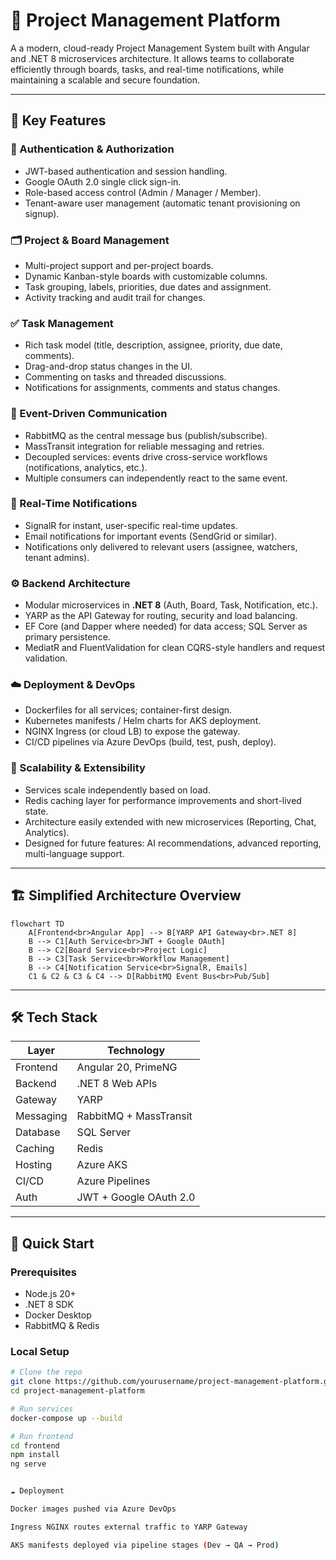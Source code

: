 # 🧩 Project Management Platform

A a modern, cloud-ready Project Management System built with Angular and .NET 8 microservices architecture.
It allows teams to collaborate efficiently through boards, tasks, and real-time notifications, while maintaining a scalable and secure foundation.

---

## 🚀 Key Features

### 🔐 Authentication & Authorization
- JWT-based authentication and session handling.  
- Google OAuth 2.0 single click sign-in.  
- Role-based access control (Admin / Manager / Member).  
- Tenant-aware user management (automatic tenant provisioning on signup).

### 🗂 Project & Board Management
- Multi-project support and per-project boards.  
- Dynamic Kanban-style boards with customizable columns.  
- Task grouping, labels, priorities, due dates and assignment.  
- Activity tracking and audit trail for changes.

### ✅ Task Management
- Rich task model (title, description, assignee, priority, due date, comments).  
- Drag-and-drop status changes in the UI.  
- Commenting on tasks and threaded discussions.  
- Notifications for assignments, comments and status changes.

### 📡 Event-Driven Communication
- RabbitMQ as the central message bus (publish/subscribe).  
- MassTransit integration for reliable messaging and retries.  
- Decoupled services: events drive cross-service workflows (notifications, analytics, etc.).  
- Multiple consumers can independently react to the same event.

### 🔔 Real-Time Notifications
- SignalR for instant, user-specific real-time updates.  
- Email notifications for important events (SendGrid or similar).  
- Notifications only delivered to relevant users (assignee, watchers, tenant admins).

### ⚙️ Backend Architecture
- Modular microservices in **.NET 8** (Auth, Board, Task, Notification, etc.).  
- YARP as the API Gateway for routing, security and load balancing.  
- EF Core (and Dapper where needed) for data access; SQL Server as primary persistence.  
- MediatR and FluentValidation for clean CQRS-style handlers and request validation.

### ☁️ Deployment & DevOps
- Dockerfiles for all services; container-first design.  
- Kubernetes manifests / Helm charts for AKS deployment.  
- NGINX Ingress (or cloud LB) to expose the gateway.  
- CI/CD pipelines via Azure DevOps (build, test, push, deploy).

### 🧠 Scalability & Extensibility
- Services scale independently based on load.  
- Redis caching layer for performance improvements and short-lived state.  
- Architecture easily extended with new microservices (Reporting, Chat, Analytics).  
- Designed for future features: AI recommendations, advanced reporting, multi-language support.

---

## 🏗️ Simplified Architecture Overview
```mermaid
flowchart TD
    A[Frontend<br>Angular App] --> B[YARP API Gateway<br>.NET 8]
    B --> C1[Auth Service<br>JWT + Google OAuth]
    B --> C2[Board Service<br>Project Logic]
    B --> C3[Task Service<br>Workflow Management]
    B --> C4[Notification Service<br>SignalR, Emails]
    C1 & C2 & C3 & C4 --> D[RabbitMQ Event Bus<br>Pub/Sub]
```
---

## 🛠️ Tech Stack

| Layer | Technology |
|-------|-------------|
| Frontend | Angular 20, PrimeNG |
| Backend | .NET 8 Web APIs |
| Gateway | YARP |
| Messaging | RabbitMQ + MassTransit |
| Database | SQL Server |
| Caching | Redis |
| Hosting | Azure AKS |
| CI/CD | Azure Pipelines |
| Auth | JWT + Google OAuth 2.0 |

---

## 🧰 Quick Start

### Prerequisites
- Node.js 20+  
- .NET 8 SDK  
- Docker Desktop  
- RabbitMQ & Redis  

### Local Setup
```bash
# Clone the repo
git clone https://github.com/yourusername/project-management-platform.git
cd project-management-platform

# Run services
docker-compose up --build

# Run frontend
cd frontend
npm install
ng serve


☁️ Deployment

Docker images pushed via Azure DevOps

Ingress NGINX routes external traffic to YARP Gateway

AKS manifests deployed via pipeline stages (Dev → QA → Prod)
